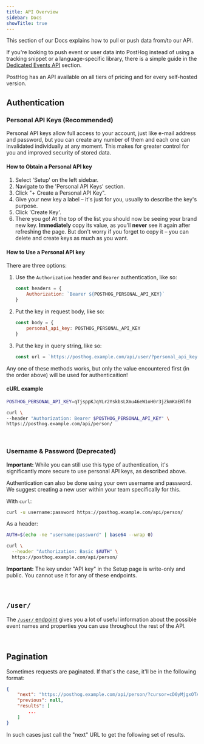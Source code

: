 ```yaml
---
title: API Overview
sidebar: Docs
showTitle: true
---
```


This section of our Docs explains how to pull or push data from/to our API.

If you're looking to push event or user data into PostHog instead of using a tracking snippet or a language-specific library, there is a simple guide in the [Dedicated Events API](/docs/integrations/api) section.

PostHog has an API available on all tiers of pricing and for every self-hosted version.

## Authentication

### Personal API Keys (Recommended)

Personal API keys allow full access to your account, just like e-mail address and password, but you can create any number of them and each one can invalidated individually at any moment. This makes for greater control for you and improved security of stored data.

#### How to Obtain a Personal API key

1. Select 'Setup' on the left sidebar.
2. Navigate to the 'Personal API Keys' section.
3. Click "+ Create a Personal API Key".
4. Give your new key a label – it's just for you, usually to describe the key's purpose.
5. Click 'Create Key'.
6. There you go! At the top of the list you should now be seeing your brand new key. **Immediately** copy its value, as you'll **never** see it again after refreshing the page. But don't worry if you forget to copy it – you can delete and create keys as much as you want.

#### How to Use a Personal API key

There are three options:

1. Use the `Authorization` header and `Bearer` authentication, like so:
    ```JavaScript
    const headers = {
        Authorization: `Bearer ${POSTHOG_PERSONAL_API_KEY}`
    }
    ```
2. Put the key in request body, like so:
    ```JavaScript
    const body = {
        personal_api_key: POSTHOG_PERSONAL_API_KEY
    }
    ```
3. Put the key in query string, like so:
    ```JavaScript
    const url = `https://posthog.example.com/api/user/?personal_api_key=${POSTHOG_PERSONAL_API_KEY}`
    ```

Any one of these methods works, but only the value encountered first (in the order above) will be used for authenticaition!

#### cURL example
```bash
POSTHOG_PERSONAL_API_KEY=qTjsppKJqYLr2YskbsLXmu46eW1oH0r3jZkmKaERlf0

curl \
--header "Authorization: Bearer $POSTHOG_PERSONAL_API_KEY" \
https://posthog.example.com/api/person/
```

<br />

### Username & Password (Deprecated)

**Important:** While you can still use this type of authentication, it's significantly more secure to use personal API keys, as described above.

Authentication can also be done using your own username and password. We suggest creating a new user within your team specifically for this.

With `curl`:
```bash
curl -u username:password https://posthog.example.com/api/person/
```

As a header:
```bash
AUTH=$(echo -ne "username:password" | base64 --wrap 0)

curl \
  --header "Authorization: Basic $AUTH" \
  https://posthog.example.com/api/person/
```

**Important:** The key under "API key" in the Setup page is write-only and public. You cannot use it for any of these endpoints.

<br />

## `/user/`

The [`/user/` endpoint](./user) gives you a lot of useful information about the possible event names and properties you can use throughout the rest of the API. 

<br>

## Pagination

Sometimes requests are paginated. If that's the case, it'll be in the following format:

```json
{
    "next": "https://posthog.example.com/api/person/?cursor=cD0yMjgxOTA2",
    "previous": null,
    "results": [
        ...
    ]
}
```

In such cases just call the "next" URL to get the following set of results.
